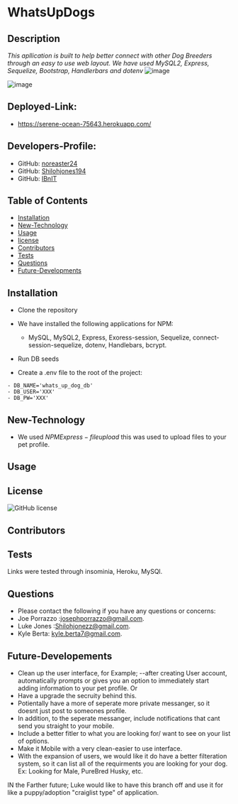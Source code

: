 # WhatsUpDogs


## Description

*This apllication is built to help better connect with other Dog Breeders through an easy to use web layout. We have used MySQL2, Express, Sequelize, Bootstrap, Handlerbars and dotenv*
![image](https://user-images.githubusercontent.com/76697212/124044744-f4ddee00-d9c2-11eb-9f79-3250a944bf22.png)

![image](https://user-images.githubusercontent.com/76697212/124044674-cd872100-d9c2-11eb-8d20-8d775b85db0a.png)


## Deployed-Link: 

* https://serene-ocean-75643.herokuapp.com/



## Developers-Profile:
* GitHub: [noreaster24](https://github.com/noreaster24)
* GitHub: [Shilohjones194](https://github.com/Shilohjones194)
* GitHub: [IBnIT](https://github.com/IBnIT)

## Table of Contents
* [Installation](#installation)
* [New-Technology](#new-technology)
* [Usage](#usage)
* [license](#license)
* [Contributors](#contributors)
* [Tests](#tests)
* [Questions](#questions)
* [Future-Developments](#Future-Developments)


## Installation

* Clone the repository

* We have installed the following applications for NPM: 
  - MySQL, MySQL2, Express, Exoress-session, Sequelize, connect-session-sequelize, dotenv,    Handlebars, bcrypt. 

* Run DB seeds

* Create a .env file to the root of the project:

```text
- DB_NAME='whats_up_dog_db'
- DB_USER='XXX'
- DB_PW='XXX'
```
## New-Technology

- We used $NPM Express-fileupload$ this was used to upload files to your pet profile.


## Usage


## License

![GitHub license](https://img.shields.io/badge/license-MIT-blue.svg)

## Contributors


## Tests

Links were tested through insominia, Heroku, MySQl.

## Questions

* Please contact the following if you have any questions or concerns:
* Joe Porrazzo :[josephporrazzo@gmail.com](mailto:josephporrazzo@gmail.com).
* Luke Jones :[Shilohjonezz@gmail.com](mailto:Shilohjonezz@gmail.com).
* Kyle Berta: [kyle.berta7@gmail.com](mailto:kyle.berta7@gmail.com).

## Future-Developements

* Clean up the user interface, for Example; 
 --after creating User account, automatically prompts or gives you an option to immediately start adding information to your pet profile. Or 
* Have a upgrade the secruity behind this.
* Potientally have a more of seperate more private messanger, so it doesnt just post to someones profile.
* In addition, to the seperate messanger, include notifications that cant send you straight to your mobile.
* Include a better fitler to what you are looking for/ want to see on your list of options.
* Make it Mobile with a very clean-easier to use interface.
* With the expansion of users, we would like it do have a better filteration system, so it can list all of the requirments you are looking for your dog. Ex: Looking for Male, PureBred Husky, etc.

IN the Farther future; Luke would like to have this branch off and use it for like a puppy/adoption "craiglist type" of application.

